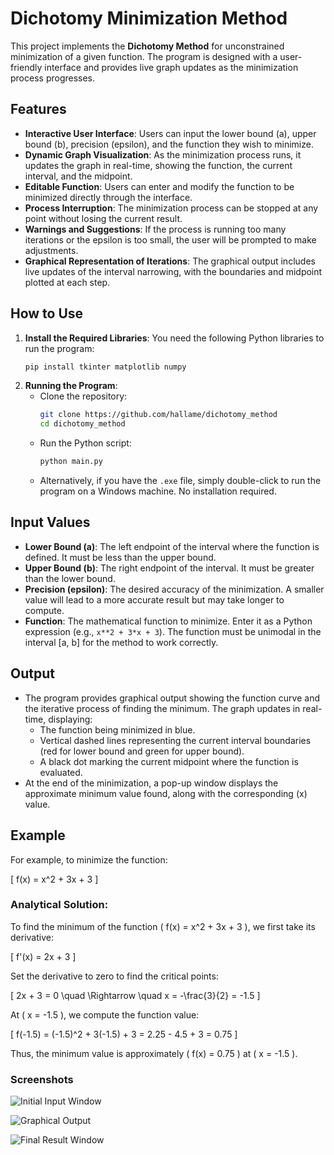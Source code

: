 # Dichotomy Minimization Method

This project implements the **Dichotomy Method** for unconstrained minimization of a given function. The program is designed with a user-friendly interface and provides live graph updates as the minimization process progresses.

## Features
- **Interactive User Interface**: Users can input the lower bound (a), upper bound (b), precision (epsilon), and the function they wish to minimize.
- **Dynamic Graph Visualization**: As the minimization process runs, it updates the graph in real-time, showing the function, the current interval, and the midpoint.
- **Editable Function**: Users can enter and modify the function to be minimized directly through the interface.
- **Process Interruption**: The minimization process can be stopped at any point without losing the current result.
- **Warnings and Suggestions**: If the process is running too many iterations or the epsilon is too small, the user will be prompted to make adjustments.
- **Graphical Representation of Iterations**: The graphical output includes live updates of the interval narrowing, with the boundaries and midpoint plotted at each step.

## How to Use

1. **Install the Required Libraries**:
   You need the following Python libraries to run the program:
   ```bash
   pip install tkinter matplotlib numpy
2. **Running the Program**:
   - Clone the repository:
     ```bash
     git clone https://github.com/hallame/dichotomy_method
     cd dichotomy_method
     ```
   - Run the Python script:
     ```bash
     python main.py
     ```
   - Alternatively, if you have the `.exe` file, simply double-click to run the program on a Windows machine. No installation required.
## Input Values
- **Lower Bound (a)**: The left endpoint of the interval where the function is defined. It must be less than the upper bound.
- **Upper Bound (b)**: The right endpoint of the interval. It must be greater than the lower bound.
- **Precision (epsilon)**: The desired accuracy of the minimization. A smaller value will lead to a more accurate result but may take longer to compute.
- **Function**: The mathematical function to minimize. Enter it as a Python expression (e.g., `x**2 + 3*x + 3`). The function must be unimodal in the interval [a, b] for the method to work correctly.

## Output
- The program provides graphical output showing the function curve and the iterative process of finding the minimum. The graph updates in real-time, displaying:
  - The function being minimized in blue.
  - Vertical dashed lines representing the current interval boundaries (red for lower bound and green for upper bound).
  - A black dot marking the current midpoint where the function is evaluated.
- At the end of the minimization, a pop-up window displays the approximate minimum value found, along with the corresponding \(x\) value.

## Example
For example, to minimize the function:

\[ f(x) = x^2 + 3x + 3 \]

### Analytical Solution:
To find the minimum of the function \( f(x) = x^2 + 3x + 3 \), we first take its derivative:

\[
f'(x) = 2x + 3
\]

Set the derivative to zero to find the critical points:

\[
2x + 3 = 0 \quad \Rightarrow \quad x = -\frac{3}{2} = -1.5
\]

At \( x = -1.5 \), we compute the function value:

\[
f(-1.5) = (-1.5)^2 + 3(-1.5) + 3 = 2.25 - 4.5 + 3 = 0.75
\]

Thus, the minimum value is approximately \( f(x) = 0.75 \) at \( x = -1.5 \).

### Screenshots


![Initial Input Window](img/Image1.png)


![Graphical Output](img/Image2.png)


![Final Result Window](img/3.png)

